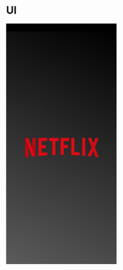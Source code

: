 # UI 

<img src="https://github.com/Justsah1l/Movielist/blob/main/assets/1.jpeg" width="300" height="650"><br/>
